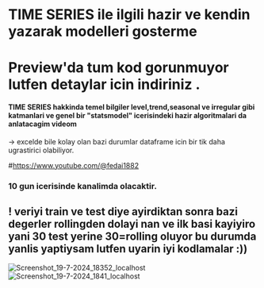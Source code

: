 # TIME SERIES ile ilgili hazir ve kendin yazarak modelleri gosterme 
# Preview'da tum kod gorunmuyor lutfen detaylar icin indiriniz .

#### TIME SERIES hakkinda temel bilgiler level,trend,seasonal ve irregular gibi katmanlari ve genel bir "statsmodel" icerisindeki hazir algoritmalari da anlatacagim videom

-> excelde bile kolay olan bazi durumlar dataframe icin bir tik daha ugrastirici olabiliyor.

#https://www.youtube.com/@fedai1882

### 10 gun icerisinde kanalimda olacaktir.


## ! veriyi train ve test diye ayirdiktan sonra bazi degerler rollingden dolayi nan ve ilk basi kayiyiro yani 30 test yerine 30=rolling oluyor bu durumda yanlis yaptiysam lutfen uyarin iyi kodlamalar :))


![Screenshot_19-7-2024_18352_localhost](https://github.com/user-attachments/assets/7d343af5-fbaf-4a3b-862e-4fe56466c9a3)
![Screenshot_19-7-2024_1841_localhost](https://github.com/user-attachments/assets/83ea8d2e-60f8-4df9-86eb-42e42e228239)
